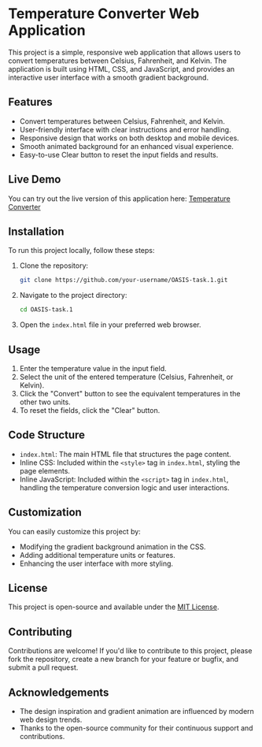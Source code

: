 # Temperature Converter Web Application

This project is a simple, responsive web application that allows users to convert temperatures between Celsius, Fahrenheit, and Kelvin. The application is built using HTML, CSS, and JavaScript, and provides an interactive user interface with a smooth gradient background.

## Features

- Convert temperatures between Celsius, Fahrenheit, and Kelvin.
- User-friendly interface with clear instructions and error handling.
- Responsive design that works on both desktop and mobile devices.
- Smooth animated background for an enhanced visual experience.
- Easy-to-use Clear button to reset the input fields and results.

## Live Demo

You can try out the live version of this application here: [Temperature Converter](https://amey2701.github.io/oibsip_taskno1/)

## Installation

To run this project locally, follow these steps:

1. Clone the repository:
    ```bash
    git clone https://github.com/your-username/OASIS-task.1.git
    ```
2. Navigate to the project directory:
    ```bash
    cd OASIS-task.1
    ```
3. Open the `index.html` file in your preferred web browser.

## Usage

1. Enter the temperature value in the input field.
2. Select the unit of the entered temperature (Celsius, Fahrenheit, or Kelvin).
3. Click the "Convert" button to see the equivalent temperatures in the other two units.
4. To reset the fields, click the "Clear" button.

## Code Structure

- `index.html`: The main HTML file that structures the page content.
- Inline CSS: Included within the `<style>` tag in `index.html`, styling the page elements.
- Inline JavaScript: Included within the `<script>` tag in `index.html`, handling the temperature conversion logic and user interactions.

## Customization

You can easily customize this project by:

- Modifying the gradient background animation in the CSS.
- Adding additional temperature units or features.
- Enhancing the user interface with more styling.

## License

This project is open-source and available under the [MIT License](LICENSE).

## Contributing

Contributions are welcome! If you'd like to contribute to this project, please fork the repository, create a new branch for your feature or bugfix, and submit a pull request. 

## Acknowledgements

- The design inspiration and gradient animation are influenced by modern web design trends.
- Thanks to the open-source community for their continuous support and contributions.


